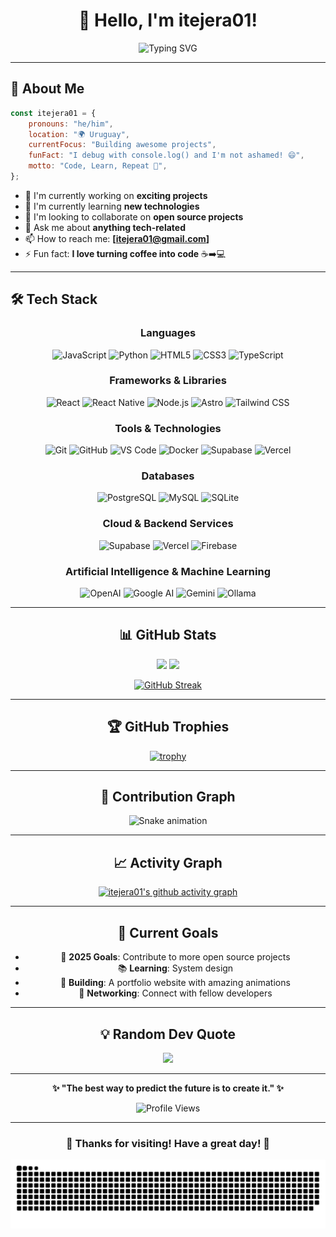 <div align="center">
  
# 👋 Hello, I'm itejera01!

<img src="https://readme-typing-svg.herokuapp.com?font=Fira+Code&size=30&duration=3000&pause=1000&color=36BCF7&center=true&vCenter=true&width=600&lines=Welcome+to+my+GitHub+Profile!;I'm+a+passionate+developer;Always+learning+new+things;Let's+build+something+amazing!" alt="Typing SVG" />

</div>

---

## 🚀 About Me

```javascript
const itejera01 = {
    pronouns: "he/him",
    location: "🌍 Uruguay",
    currentFocus: "Building awesome projects",
    funFact: "I debug with console.log() and I'm not ashamed! 😄",
    motto: "Code, Learn, Repeat 🔄",
};
```

-   🔭 I'm currently working on **exciting projects**
-   🌱 I'm currently learning **new technologies**
-   👯 I'm looking to collaborate on **open source projects**
-   💬 Ask me about **anything tech-related**
-   📫 How to reach me: **[itejera01@gmail.com]**
-   ⚡ Fun fact: **I love turning coffee into code** ☕➡️💻

---

## 🛠️ Tech Stack

<div align="center">

### Languages

![JavaScript](https://img.shields.io/badge/-JavaScript-F7DF1E?style=for-the-badge&logo=javascript&logoColor=black)
![Python](https://img.shields.io/badge/-Python-3776AB?style=for-the-badge&logo=python&logoColor=white)
![HTML5](https://img.shields.io/badge/-HTML5-E34F26?style=for-the-badge&logo=html5&logoColor=white)
![CSS3](https://img.shields.io/badge/-CSS3-1572B6?style=for-the-badge&logo=css3&logoColor=white)
![TypeScript](https://img.shields.io/badge/-TypeScript-3178C6?style=for-the-badge&logo=typescript&logoColor=white)

### Frameworks & Libraries

![React](https://img.shields.io/badge/-React-61DAFB?style=for-the-badge&logo=react&logoColor=black)
![React Native](https://img.shields.io/badge/-React%20Native-61DAFB?style=for-the-badge&logo=react&logoColor=black)
![Node.js](https://img.shields.io/badge/-Node.js-339933?style=for-the-badge&logo=node.js&logoColor=white)
![Astro](https://img.shields.io/badge/-Astro-FF5D01?style=for-the-badge&logo=astro&logoColor=white)
![Tailwind CSS](https://img.shields.io/badge/-Tailwind%20CSS-06B6D4?style=for-the-badge&logo=tailwindcss&logoColor=white)

### Tools & Technologies

![Git](https://img.shields.io/badge/-Git-F05032?style=for-the-badge&logo=git&logoColor=white)
![GitHub](https://img.shields.io/badge/-GitHub-181717?style=for-the-badge&logo=github&logoColor=white)
![VS Code](https://img.shields.io/badge/-VS%20Code-007ACC?style=for-the-badge&logo=visual-studio-code&logoColor=white)
![Docker](https://img.shields.io/badge/-Docker-2496ED?style=for-the-badge&logo=docker&logoColor=white)
![Supabase](https://img.shields.io/badge/-Supabase-3ECF8E?style=for-the-badge&logo=supabase&logoColor=white)
![Vercel](https://img.shields.io/badge/-Vercel-000000?style=for-the-badge&logo=vercel&logoColor=white)

### Databases

![PostgreSQL](https://img.shields.io/badge/-PostgreSQL-336791?style=for-the-badge&logo=postgresql&logoColor=white)
![MySQL](https://img.shields.io/badge/-MySQL-4479A1?style=for-the-badge&logo=mysql&logoColor=white)
![SQLite](https://img.shields.io/badge/-SQLite-003B57?style=for-the-badge&logo=sqlite&logoColor=white)

### Cloud & Backend Services

![Supabase](https://img.shields.io/badge/-Supabase-3ECF8E?style=for-the-badge&logo=supabase&logoColor=white)
![Vercel](https://img.shields.io/badge/-Vercel-000000?style=for-the-badge&logo=vercel&logoColor=white)
![Firebase](https://img.shields.io/badge/-Firebase-FFCA28?style=for-the-badge&logo=firebase&logoColor=black)

### Artificial Intelligence & Machine Learning

![OpenAI](https://img.shields.io/badge/-OpenAI-412991?style=for-the-badge&logo=openai&logoColor=white)
![Google AI](https://img.shields.io/badge/-Google%20AI-4285F4?style=for-the-badge&logo=google&logoColor=white)
![Gemini](https://img.shields.io/badge/-Gemini-8E75B2?style=for-the-badge&logo=googlegemini&logoColor=white)
![Ollama](https://img.shields.io/badge/-Ollama-000000?style=for-the-badge&logo=ollama&logoColor=white)

---

## 📊 GitHub Stats

<div align="center">
  
<img height="180em" src="https://github-readme-stats.vercel.app/api?username=itejera01&show_icons=true&theme=tokyonight&include_all_commits=true&count_private=true"/>
<img height="180em" src="https://github-readme-stats.vercel.app/api/top-langs/?username=itejera01&layout=compact&langs_count=8&theme=tokyonight"/>

</div>

<div align="center">
  
[![GitHub Streak](https://streak-stats.demolab.com/?user=itejera01&theme=tokyonight)](https://git.io/streak-stats)

</div>

---

## 🏆 GitHub Trophies

<div align="center">
  
[![trophy](https://github-profile-trophy.vercel.app/?username=itejera01&theme=tokyonight&no-frame=false&no-bg=false&margin-w=4)](https://github.com/ryo-ma/github-profile-trophy)

</div>

---

## 🐍 Contribution Graph

<div align="center">
  
![Snake animation](https://github.com/itejera01/itejera01/blob/output/github-contribution-grid-snake.svg)

</div>

---

## 📈 Activity Graph

<div align="center">
  
[![itejera01's github activity graph](https://github-readme-activity-graph.vercel.app/graph?username=itejera01&theme=tokyo-night)](https://github.com/ashutosh00710/github-readme-activity-graph)

</div>

---

## 🎯 Current Goals

-   🚀 **2025 Goals**: Contribute to more open source projects
-   📚 **Learning**: System design
-   🎨 **Building**: A portfolio website with amazing animations
-   🤝 **Networking**: Connect with fellow developers

---

## 💡 Random Dev Quote

<div align="center">
  
![](https://quotes-github-readme.vercel.app/api?type=horizontal&theme=tokyonight)

</div>

---

<div align="center">
  
**✨ "The best way to predict the future is to create it." ✨**

![Profile Views](https://komarev.com/ghpvc/?username=itejera01&color=brightgreen&style=for-the-badge)

</div>

---

<div align="center">
  
### 💖 Thanks for visiting! Have a great day! 💖

<img src="https://raw.githubusercontent.com/Platane/snk/output/github-contribution-grid-snake.svg" alt="Snake animation" />

</div>
